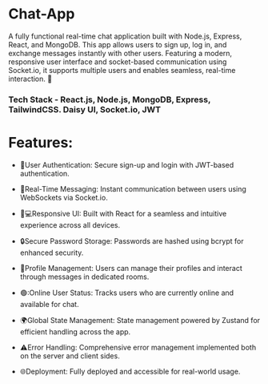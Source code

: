# Chat-App 


A fully functional real-time chat application built with Node.js, Express, React, and MongoDB. This app allows users to sign up, log in, and exchange messages instantly with other users. Featuring a modern, responsive user interface and socket-based communication using Socket.io, it supports multiple users and enables seamless, real-time interaction. 🚀

### Tech Stack - React.js, Node.js, MongoDB, Express, TailwindCSS. Daisy UI, Socket.io, JWT

# Features:

- 🔑User Authentication: Secure sign-up and login with JWT-based authentication.

- 💬Real-Time Messaging: Instant communication between users using WebSockets via Socket.io.

- 📱💻Responsive UI: Built with React for a seamless and intuitive experience across all devices.

- 🔒Secure Password Storage: Passwords are hashed using bcrypt for enhanced security.

- 👤Profile Management: Users can manage their profiles and interact through messages in dedicated rooms.

- 🟢:Online User Status: Tracks users who are currently online and available for chat.

- 🌍Global State Management: State management powered by Zustand for efficient handling across the app.

- ⚠️Error Handling: Comprehensive error management implemented both on the server and client sides.

- 🌐Deployment: Fully deployed and accessible for real-world usage.
